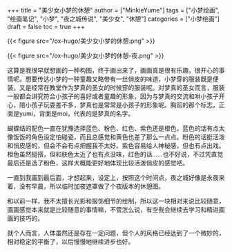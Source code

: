 +++
title = "美少女小梦的休憩"
author = ["MinkieYume"]
tags = ["小梦绘画", "绘画笔记", "小梦", "夜之城传说", "美少女", "休憩"]
categories = ["小梦绘画"]
draft = false
toc = true
+++

{{< figure src="/ox-hugo/美少女小梦的休憩.png" >}}

{{< figure src="/ox-hugo/美少女小梦的休憩-夜.png" >}}

这算是我很早就想画的一种构图，终于画出来了，画画真是很有乐趣，很开心的事情呢。想要传达小梦的一种童趣又略带有一丝俏皮的味道，小梦穿的服装既是便装，又是经常在教堂作为梦真的圣女的时候穿的服装呢。对梦真的圣女而言，服装一般都会讲究符合小孩子的喜好或者童趣的形象，因为与梦真的交流和哄小孩子开心，陪小孩子玩耍差不多，梦真也是常常是小孩子的形象呢。胸前的那个标志，正面是yumi，背面是moi，代表的是梦真的名字。

蝴蝶结的配色一直在犹豫选择蓝色、粉色、红色、紫色还是橙色，蓝色的话有点太像饭饭的角色设定怕碰瓷，而且总感觉和黄色也差了那么一点点。粉色的话挺活泼和俏皮感的，但会不会有点把握我不太好。紫色容易给人神秘感，但也有点出戏。橙色虽然挺搭，但和肤色太近了也有点没味，红色的话……也不好说，不过凭直觉最后还是选了粉色，这样大概能更好地体现比较活泼俏皮的感觉吧。

一直到我画到最后面，才想起来，设定上，按照这个时间点，夜之城好像是永夜来着，没有早晨，所以临时加夜遮罩做了个夜版本的休憩图。

和以前一样，我不太擅长光影和服饰细节的绘制，所以这一块相对来说比较随意，画画感觉本来就是比较随意的事情嘛，不管怎么说，有空我会继续去学习和精进画画的技巧的。

就个人而言，人体虽然还是存在一定问题，但个人的风格已经达到了一个微妙的，相对稳定的平衡了，以后慢慢地继续进步也好。
